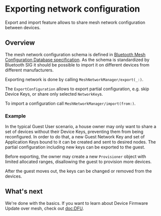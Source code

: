 # Exporting network configuration

Export and import feature allows to share mesh network configuration between 
devices.

## Overview

The mesh network configuration schema is defined in 
[Bluetooth Mesh Configuration Database specification](https://www.bluetooth.com/specifications/specs/mesh-configuration-database-profile-1-0-1/).
As the schema is standardized by Bluetooth SIG it should be possible to import it on different devices
from different manufacturers.

Exporting network is done by calling ``MeshNetworkManager/export(_:)``.

The ``ExportConfiguration`` allows to export partial configuration, e.g. skip Device Keys, or
share only selected ``NetworkKey``s.

To import a configuration call ``MeshNetworkManager/import(from:)``.

### Example

In the typical Guest User scenario, a house owner may only want to share a set of
devices without their Device Keys, preventing them from being reconfigured. In order to do
that, a new Guest Network Key and set of Application Keys bound to it can be created and sent
to desired nodes. The partial configuration including new keys can be exported to the guest.

Before exporting, the owner may create a new ``Provisioner`` object with limited allocated 
ranges, disallowing the guest to provision more devices.

After the guest moves out, the keys can be changed or removed from the devices.

## What's next

We're done with the basics. If you want to learn about Device Firmware Update over mesh, check out <doc:DFU>.
